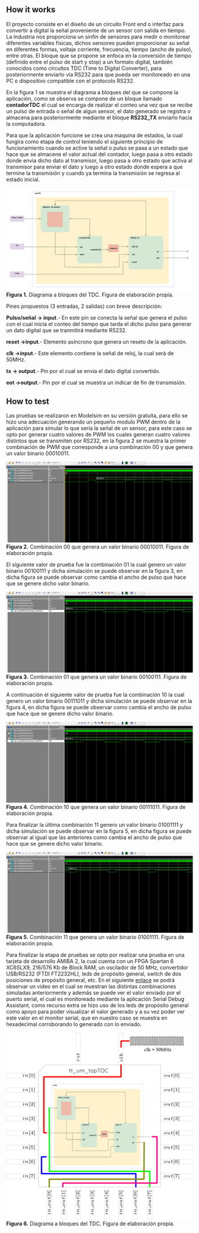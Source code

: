 <!---

This file is used to generate your project datasheet. Please fill in the information below and delete any unused
sections.

You can also include images in this folder and reference them in the markdown. Each image must be less than
512 kb in size, and the combined size of all images must be less than 1 MB.
-->

## How it works

El proyecto consiste en el diseño de un circuito Front end o interfaz para convertir a digital la señal proveniente de un sensor con salida en tiempo. La industria nos proporciona un sinfín de sensores para medir o monitorear diferentes variables físicas, dichos sensores pueden proporcionar su señal en diferentes formas, voltaje corriente, frecuencia, tiempo (ancho de pulso), entre otras. El bloque que se propone se enfoca en la conversión de tiempo (definido entre el pulso de start y stop) a un formato digital, también conocidos como circuitos TDC (Time to Digital Converter), para posteriormente enviarlo vía RS232 para que pueda ser monitoreado en una PC o dispositivo compatible con el protocolo RS232. 

En la figura 1 se muestra el diagrama a bloques del que se compone la aplicación, como se observa se compone de un bloque llamado **contadorTDC** el cual se encarga de realizar el conteo una vez que se recibe un pulso de entrada o señal de algun sensor, el dato generado se registra o almacena para posteriormente mediante el bloque **RS232_TX** enviarlo hacia la computadora.

Para que la aplicación funcione se crea una maquina de estados, la cual fungira como etapa de control teniendo el siguiente principio de funcionamiento cuando se active la señal o pulso se pasa a un estado que hace que se almacene el valor actual del contador, luego pasa a otro estado donde envia dicho dato al transmisor, luego pasa a otro estado que activa al transmisor para enviar el dato y luego a otro estado donde espera a que termine la transmisión y cuando ya termina la transmisión se regresa al estado inicial.

![](topTDC.png)
**Figura 1.** Diagrama a bloques del TDC. Figura de elaboración propia.

Pines propuestos (3 entradas, 2 salidas) con breve descripción:

**Pulso/señal -> input**.- En este pin se conecta la señal que genera el pulso con el cual inicia el conteo del tiempo que tarda el dicho pulso para generar un dato digital que se tranmitirá mediante RS232.

**reset ->input**.- Elemento asíncrono que genera un reseto de la aplicación.

**clk ->input**.- Este elemento contiene la señal de reloj, la cual será de 50MHz.

**tx -> output**.- Pin por el cual se envía el dato digital convertido. 

**eot ->output**.- Pin por el cual se muestra un indicar de fin de transmisión.


## How to test

Las pruebas se realizaron en Modelsim en su versión gratuita, para ello se hizo una adecuación generando un pequeño modulo PWM dentro de la aplicación para simular lo que sería la señal de un sensor, para este caso se opto por generar cuatro valores de PWM los cuales generan cuatro valores distintos que se transmiten por RS232, en la figura 2 se muestra la primer combinación de PWM que corresponde a una combinación 00 y que genera un valor binario 00010011.

![](00.png)
**Figura 2.** Combinación 00 que genera un valor binario 00010011. Figura de elaboración propia.

El siguiente valor de prueba fue la combinación 01 la cual genero un valor binario 00100111 y dicha simulación se puede observar en la figura 3, en dicha figura se puede observar como cambia el ancho de pulso que hace que se genere dicho valor binario.

![](01.png)
**Figura 3.** Combinación 01 que genera un valor binario 00100111. Figura de elaboración propia.

A continuación el siguiente valor de prueba fue la combinación 10 la cual genero un valor binario 00111011 y dicha simulación se puede observar en la figura 4, en dicha figura se puede observar como cambia el ancho de pulso que hace que se genere dicho valor binario.

![](10.png)
**Figura 4.** Combinación 10 que genera un valor binario 00111011. Figura de elaboración propia.

Para finalizar la última combinación 11 genero un valor binario 01001111 y dicha simulación se puede observar en la figura 5, en dicha figura se puede observar al igual que las anteriores como cambia el ancho de pulso que hace que se genere dicho valor binario.

![](11.png)
**Figura 5.** Combinación 11 que genera un valor binario 01001111. Figura de elaboración propia.

Para finalizar la etapa de pruebas se opto por realizar una prueba en una tarjeta de desarrollo AMIBA 2, la cual cuenta con un FPGA Spartan 6 XC6SLX9, 216/576 Kb de Block RAM, un oscilador de 50 MHz, convertidor USB/RS232 (FTDI FT2232HL), leds de propósito general, switch de dos posiciones de propósito general, etc. En el siguiente [enlace](https://youtu.be/AC0O6wIpQp8) se podrá observar un video en el cual se muestran las distintas combinaciones simuladas anteriormente y además se puede ver el valor enviado por el puerto serial, el cual es monitoreado mediante la aplicación Serial Debug Assistant, como recurso extra se hizo uso de los leds de propósito general como apoyo para poder visualizar el valor generado y a su vez poder ver este valor en el monitor serial, que en nuestro caso se muestra en hexadecimal corroborando lo generado con lo enviado.

![](design.png)
**Figura 6.** Diagrama a bloques del TDC. Figura de elaboración propia.

<!---
## External hardware

TDC
-->
